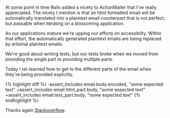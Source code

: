 At some point in time Rails added a nicety to ActionMailer that I've really appreciated.
The nicety I mention is that an html formatted email will be automatically translated into a plaintext email counterpart that is not perfect, but passable when iterating on a blossoming application.

As our applications mature we're upping our efforts on accessibilty.
Within that effort, the automatically generated plaintext emails are being replaced by artisinal plaintext emails.

We're good about writing tests, but our tests broke when we moved from providing the single part to providing multiple parts.

Today I rel-learned how to get to the different parts of the email when they're being provided explicitly.

{% highlight diff %}
-assert_includes email.body.encoded, "some expected text"
+assert_includes email.html_part.body, "some expected text"
+assert_includes email.text_part.body, "some expected text"
{% endhighlight %}

Thanks again [Stackoverflow](https://stackoverflow.com/questions/4868205/rails-mail-getting-the-body-as-plain-text).
